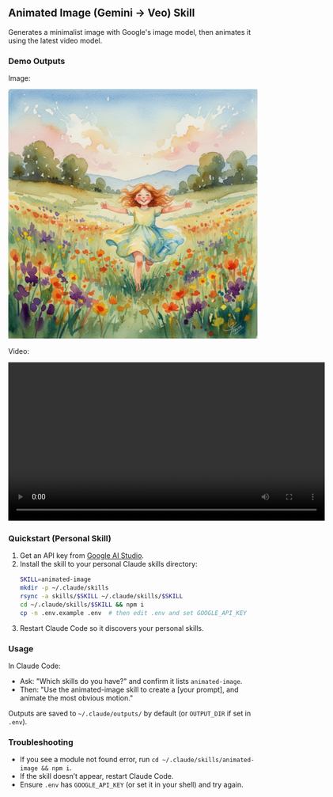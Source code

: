 ## Animated Image (Gemini → Veo) Skill

Generates a minimalist image with Google's image model, then animates it using the latest video model.

### Demo Outputs

Image:

![Demo Image](assets/demo-image.png)

Video:

<video controls width="640">
  <source src="assets/demo-video.mp4" type="video/mp4" />
  Your browser does not support the video tag.
</video>

### Quickstart (Personal Skill)

1. Get an API key from [Google AI Studio](https://aistudio.google.com/).
2. Install the skill to your personal Claude skills directory:
   ```bash
   SKILL=animated-image
   mkdir -p ~/.claude/skills
   rsync -a skills/$SKILL ~/.claude/skills/$SKILL
   cd ~/.claude/skills/$SKILL && npm i
   cp -n .env.example .env  # then edit .env and set GOOGLE_API_KEY
   ```
3. Restart Claude Code so it discovers your personal skills.

### Usage

In Claude Code:

- Ask: "Which skills do you have?" and confirm it lists `animated-image`.
- Then: "Use the animated-image skill to create a [your prompt], and animate the most obvious motion."

Outputs are saved to `~/.claude/outputs/` by default (or `OUTPUT_DIR` if set in `.env`).

### Troubleshooting

- If you see a module not found error, run `cd ~/.claude/skills/animated-image && npm i`.
- If the skill doesn’t appear, restart Claude Code.
- Ensure `.env` has `GOOGLE_API_KEY` (or set it in your shell) and try again.



